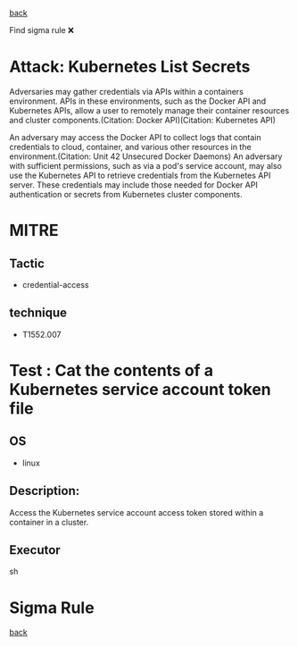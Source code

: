 
[back](../index.md)

Find sigma rule :x: 

# Attack: Kubernetes List Secrets 

Adversaries may gather credentials via APIs within a containers environment. APIs in these environments, such as the Docker API and Kubernetes APIs, allow a user to remotely manage their container resources and cluster components.(Citation: Docker API)(Citation: Kubernetes API)

An adversary may access the Docker API to collect logs that contain credentials to cloud, container, and various other resources in the environment.(Citation: Unit 42 Unsecured Docker Daemons) An adversary with sufficient permissions, such as via a pod's service account, may also use the Kubernetes API to retrieve credentials from the Kubernetes API server. These credentials may include those needed for Docker API authentication or secrets from Kubernetes cluster components. 

# MITRE
## Tactic
  - credential-access


## technique
  - T1552.007


# Test : Cat the contents of a Kubernetes service account token file
## OS
  - linux


## Description:
Access the Kubernetes service account access token stored within a container in a cluster.


## Executor
sh

# Sigma Rule


[back](../index.md)
